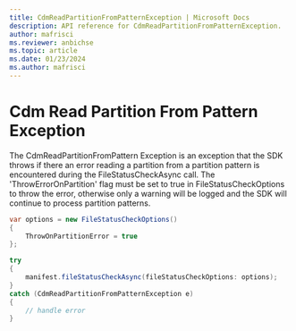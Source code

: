 ```yaml
---
title: CdmReadPartitionFromPatternException | Microsoft Docs
description: API reference for CdmReadPartitionFromPatternException.
author: mafrisci
ms.reviewer: anbichse
ms.topic: article
ms.date: 01/23/2024
ms.author: mafrisci
---
```


# Cdm Read Partition From Pattern Exception

The CdmReadPartitionFromPattern Exception is an exception that the SDK throws if there an error reading a partition from a partition pattern is encountered during the FileStatusCheckAsync call. The 'ThrowErrorOnPartition' flag must be set to true in FileStatusCheckOptions to throw the error, otherwise only a warning will be logged and the SDK will continue to process partition patterns.

```csharp
var options = new FileStatusCheckOptions()
{
    ThrowOnPartitionError = true
};

try
{
    manifest.fileStatusCheckAsync(fileStatusCheckOptions: options);
}
catch (CdmReadPartitionFromPatternException e)
{
    // handle error
}
```